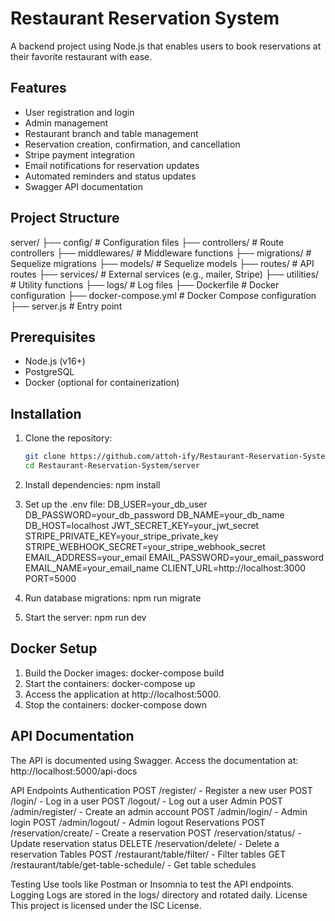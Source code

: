 # Restaurant Reservation System

A backend project using Node.js that enables users to book reservations at their favorite restaurant with ease.

## Features
- User registration and login
- Admin management
- Restaurant branch and table management
- Reservation creation, confirmation, and cancellation
- Stripe payment integration
- Email notifications for reservation updates
- Automated reminders and status updates
- Swagger API documentation

## Project Structure
server/ 
├── config/ # Configuration files 
├── controllers/ # Route controllers 
├── middlewares/ # Middleware functions 
├── migrations/ # Sequelize migrations 
├── models/ # Sequelize models 
├── routes/ # API routes 
├── services/ # External services (e.g., mailer, Stripe) 
├── utilities/ # Utility functions 
├── logs/ # Log files
├── Dockerfile # Docker configuration
├── docker-compose.yml # Docker Compose configuration
├── server.js # Entry point



## Prerequisites
- Node.js (v16+)
- PostgreSQL
- Docker (optional for containerization)

## Installation
1. Clone the repository:
   ```bash
   git clone https://github.com/attoh-ify/Restaurant-Reservation-System.git
   cd Restaurant-Reservation-System/server

2. Install dependencies:
   npm install

3. Set up the .env file:
  DB_USER=your_db_user
  DB_PASSWORD=your_db_password
  DB_NAME=your_db_name
  DB_HOST=localhost
  JWT_SECRET_KEY=your_jwt_secret
  STRIPE_PRIVATE_KEY=your_stripe_private_key
  STRIPE_WEBHOOK_SECRET=your_stripe_webhook_secret
  EMAIL_ADDRESS=your_email
  EMAIL_PASSWORD=your_email_password
  EMAIL_NAME=your_email_name
  CLIENT_URL=http://localhost:3000
  PORT=5000

4. Run database migrations:
  npm run migrate

5. Start the server:
  npm run dev

## Docker Setup
1. Build the Docker images:
   docker-compose build
2. Start the containers:
   docker-compose up
3. Access the application at http://localhost:5000.
4. Stop the containers:
  docker-compose down


## API Documentation
The API is documented using Swagger. Access the documentation at:
http://localhost:5000/api-docs

API Endpoints
  Authentication
    POST /register/ - Register a new user
    POST /login/ - Log in a user
    POST /logout/ - Log out a user
  Admin
    POST /admin/register/ - Create an admin account
    POST /admin/login/ - Admin login
    POST /admin/logout/ - Admin logout
  Reservations
    POST /reservation/create/ - Create a reservation
    POST /reservation/status/ - Update reservation status
    DELETE /reservation/delete/ - Delete a reservation
  Tables
    POST /restaurant/table/filter/ - Filter tables
    GET /restaurant/table/get-table-schedule/ - Get table schedules

    
Testing
  Use tools like Postman or Insomnia to test the API endpoints.
Logging
  Logs are stored in the logs/ directory and rotated daily.
License
  This project is licensed under the ISC License.



